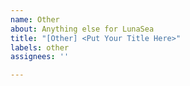 ```yaml
---
name: Other
about: Anything else for LunaSea
title: "[Other] <Put Your Title Here>"
labels: other
assignees: ''

---
```

